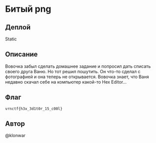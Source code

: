 # Битый png

## Деплой

Static

## Описание

Вовочка забыл сделать домашнее задание и попросил дать списать своего друга Ваню. Но тот решил пошутить. Он что-то сделал с фотографией и она теперь не открывается. Вовочка знает, что Ваня недавно скачал себе на компьютер какой-то Hex Editor...

## Флаг
`vrnctf{h3x_3d1t0r_15_c00l}`

## Автор
@klonwar
